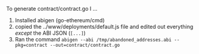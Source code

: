 
To generate contract/contract.go I ...

1. Installed abigen (go-ethereum/cmd)
1. copied the ../www/deployments/default.js file and edited out everything _except_ the ABI JSON (`[...]`)
1. Ran the command `abigen --abi /tmp/abandoned_addresses.abi --pkg=contract --out=contract/contract.go`
